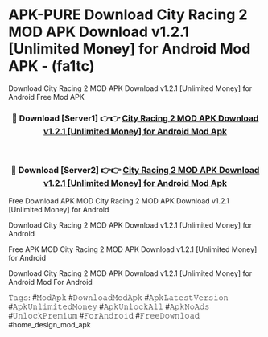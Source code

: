 # APK-PURE Download City Racing 2 MOD APK Download v1.2.1 [Unlimited Money] for Android Mod APK - (fa1tc)
Download City Racing 2 MOD APK Download v1.2.1 [Unlimited Money] for Android Free Mod APK

<div align="center">
<h3>🔴 Download [Server1] 👉👉 <a href="https://apk-comot.site?title=City_Racing_2_MOD_APK_Download_v1.2.1_[Unlimited_Money]_for_Android">City Racing 2 MOD APK Download v1.2.1 [Unlimited Money] for Android Mod Apk</a></h3><br>

<h3>🔴 Download [Server2] 👉👉 <a href="https://apk-comot.site?title=City_Racing_2_MOD_APK_Download_v1.2.1_[Unlimited_Money]_for_Android">City Racing 2 MOD APK Download v1.2.1 [Unlimited Money] for Android Mod Apk</a></h3>
</div>


Free Download APK MOD City Racing 2 MOD APK Download v1.2.1 [Unlimited Money] for Android

Download City Racing 2 MOD APK Download v1.2.1 [Unlimited Money] for Android 

Free APK MOD City Racing 2 MOD APK Download v1.2.1 [Unlimited Money] for Android 

Download City Racing 2 MOD APK Download v1.2.1 [Unlimited Money] for Android Mod For Android

𝚃𝚊𝚐𝚜: #𝙼𝚘𝚍𝙰𝚙𝚔 #𝙳𝚘𝚠𝚗𝚕𝚘𝚊𝚍𝙼𝚘𝚍𝙰𝚙𝚔 #𝙰𝚙𝚔𝙻𝚊𝚝𝚎𝚜𝚝𝚅𝚎𝚛𝚜𝚒𝚘𝚗 #𝙰𝚙𝚔𝚄𝚗𝚕𝚒𝚖𝚒𝚝𝚎𝚍𝙼𝚘𝚗𝚎𝚢 #𝙰𝚙𝚔𝚄𝚗𝚕𝚘𝚌𝚔𝙰𝚕𝚕 #𝙰𝚙𝚔𝙽𝚘𝙰𝚍𝚜 #𝚄𝚗𝚕𝚘𝚌𝚔𝙿𝚛𝚎𝚖𝚒𝚞𝚖 #𝙵𝚘𝚛𝙰𝚗𝚍𝚛𝚘𝚒𝚍 #𝙵𝚛𝚎𝚎𝙳𝚘𝚠𝚗𝚕𝚘𝚊𝚍 #home_design_mod_apk